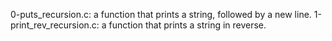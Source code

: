 0-puts_recursion.c: a function that prints a string, followed by a new line.
1-print_rev_recursion.c: a function that prints a string in reverse.
